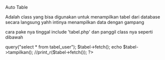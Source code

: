Auto Table

Adalah class yang bisa digunakan untuk menampilkan tabel dari database secara langsung
yahh intinya menampilkan data dengan gampang

cara pake nya tinggal include 'tabel.php' dan panggil class nya seperti dibawah

<?php
require_once 'tabel.php';

$tabel = new table;
$tabel->query("select * from tabel_user");
$tabel->fetch();
echo $tabel->tampilkan();

//print_r($tabel->fetch());
?>
